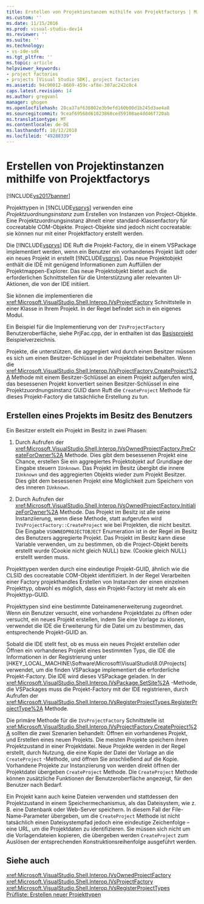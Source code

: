 ```yaml
---
title: Erstellen von Projektinstanzen mithilfe von Projektfactorys | Microsoft-Dokumentation
ms.custom: ''
ms.date: 11/15/2016
ms.prod: visual-studio-dev14
ms.reviewer: ''
ms.suite: ''
ms.technology:
- vs-ide-sdk
ms.tgt_pltfrm: ''
ms.topic: article
helpviewer_keywords:
- project factories
- projects [Visual Studio SDK], project factories
ms.assetid: 94c90012-8669-459c-af8e-307ac242c8c4
caps.latest.revision: 14
ms.author: gregvanl
manager: ghogen
ms.openlocfilehash: 28ca37af638802e3b9efd160b00d1b245d3ae4a8
ms.sourcegitcommit: 9ceaf69568d61023868ced59108ae4dd46f720ab
ms.translationtype: MT
ms.contentlocale: de-DE
ms.lasthandoff: 10/12/2018
ms.locfileid: "49288339"
---
```

# <a name="creating-project-instances-by-using-project-factories"></a>Erstellen von Projektinstanzen mithilfe von Projektfactorys
[!INCLUDE[vs2017banner](../../includes/vs2017banner.md)]

Projekttypen in [!INCLUDE[vsprvs](../../includes/vsprvs-md.md)] verwenden eine *Projektzuordnungsinstanz* zum Erstellen von Instanzen von Project-Objekte. Eine Projektzuordnungsinstanz ähnelt einer standard-Klassenfactory für cocreatable COM-Objekte. Project-Objekte sind jedoch nicht cocreatable: sie können nur mit einer Projektfactory erstellt werden.  
  
 Die [!INCLUDE[vsprvs](../../includes/vsprvs-md.md)] IDE Ruft die Projekt-Factory, die in einem VSPackage implementiert werden, wenn ein Benutzer ein vorhandenes Projekt lädt oder ein neues Projekt in erstellt [!INCLUDE[vsprvs](../../includes/vsprvs-md.md)]. Das neue Projektobjekt enthält die IDE mit genügend Informationen zum Auffüllen der Projektmappen-Explorer. Das neue Projektobjekt bietet auch die erforderlichen Schnittstellen für die Unterstützung aller relevanten UI-Aktionen, die von der IDE initiiert.  
  
 Sie können die implementieren die <xref:Microsoft.VisualStudio.Shell.Interop.IVsProjectFactory> Schnittstelle in einer Klasse in Ihrem Projekt. In der Regel befindet sich in ein eigenes Modul.  
  
 Ein Beispiel für die Implementierung von der `IVsProjectFactory` Benutzeroberfläche, siehe PrjFac.cpp, der in enthalten ist das [Basisprojekt](http://msdn.microsoft.com/en-us/385fd2a3-d9f1-4808-87c2-a3f05a91fc36) Beispielverzeichnis.  
  
 Projekte, die unterstützen, die aggregiert wird durch einen Besitzer müssen es sich um einen Besitzer-Schlüssel in der Projektdatei beibehalten. Wenn die <xref:Microsoft.VisualStudio.Shell.Interop.IVsProjectFactory.CreateProject%2A> Methode mit einem Besitzer-Schlüssel an einem Projekt aufgerufen wird, das besessenen Projekt konvertiert seinen Besitzer-Schlüssel in eine Projektzuordnungsinstanz GUID dann Ruft die `CreateProject` Methode für dieses Projekt-Factory die tatsächliche Erstellung zu tun.  
  
## <a name="creating-an-owned-project"></a>Erstellen eines Projekts im Besitz des Benutzers  
 Ein Besitzer erstellt ein Projekt im Besitz in zwei Phasen:  
  
1.  Durch Aufrufen der <xref:Microsoft.VisualStudio.Shell.Interop.IVsOwnedProjectFactory.PreCreateForOwner%2A> Methode. Dies gibt dem besessenen Projekt eine Chance, erstellen Sie ein aggregiertes Projektobjekt auf Grundlage der Eingabe steuern `IUnknown`. Das Projekt im Besitz übergibt die innere `IUnknown` und des aggregierten Objekts wieder zum Projekt Besitzer. Dies gibt dem besessenen Projekt eine Möglichkeit zum Speichern von des inneren `IUnknown`.  
  
2.  Durch Aufrufen der <xref:Microsoft.VisualStudio.Shell.Interop.IVsOwnedProjectFactory.InitializeForOwner%2A> Methode. Das Projekt im Besitz ist alle seine Instanziierung, wenn diese Methode, statt aufgerufen wird `IVsProjectFactory::CreateProject` wie bei Projekten, die nicht besitzt. Die Eingabe `VSOWNEDPROJECTOBJECT` Enumeration ist in der Regel im Besitz des Benutzers aggregierte Projekt. Das Projekt im Besitz kann diese Variable verwenden, um zu bestimmen, ob die Project-Objekt bereits erstellt wurde (Cookie nicht gleich NULL) bzw. (Cookie gleich NULL) erstellt werden muss.  
  
 Projekttypen werden durch eine eindeutige Projekt-GUID, ähnlich wie die CLSID des cocreatable COM-Objekt identifiziert. In der Regel Verarbeiten einer Factory projekthandles Erstellen von Instanzen der einen einzelnen Projekttyp, obwohl es möglich, dass ein Projekt-Factory ist mehr als ein Projekttyp-GUID.  
  
 Projekttypen sind eine bestimmte Dateinamenerweiterung zugeordnet. Wenn ein Benutzer versucht, eine vorhandene Projektdatei zu öffnen oder versucht, ein neues Projekt erstellen, indem Sie eine Vorlage zu klonen, verwendet die IDE die Erweiterung für die Datei um zu bestimmen, das entsprechende Projekt-GUID an.  
  
 Sobald die IDE stellt fest, ob es muss ein neues Projekt erstellen oder Öffnen ein vorhandenes Projekt eines bestimmten Typs, die IDE die Informationen in der Registrierung unter [HKEY_LOCAL_MACHINE\Software\Microsoft\VisualStudio\8.0\Projects] verwendet, um die finden VSPackage implementiert die erforderliche Projekt-Factory. Die IDE wird dieses VSPackage geladen. In der <xref:Microsoft.VisualStudio.Shell.Interop.IVsPackage.SetSite%2A> -Methode, die VSPackages muss die Projekt-Factory mit der IDE registrieren, durch Aufrufen der <xref:Microsoft.VisualStudio.Shell.Interop.IVsRegisterProjectTypes.RegisterProjectType%2A> Methode.  
  
 Die primäre Methode für die `IVsProjectFactory` Schnittstelle ist <xref:Microsoft.VisualStudio.Shell.Interop.IVsProjectFactory.CreateProject%2A> sollten die zwei Szenarien behandelt: Öffnen ein vorhandenes Projekt, und Erstellen eines neuen Projekts. Die meisten Projekte speichern ihren Projektzustand in einer Projektdatei. Neue Projekte werden in der Regel erstellt, durch Nutzung, die eine Kopie der Datei der Vorlage an die `CreateProject` -Methode, und öffnen Sie anschließend auf die Kopie. Vorhandene Projekte zur Instanziierung von werden direkt öffnen der Projektdatei übergeben `CreateProject` Methode. Die `CreateProject` Methode können zusätzliche Funktionen der Benutzeroberfläche angezeigt, für den Benutzer nach Bedarf.  
  
 Ein Projekt kann auch keine Dateien verwenden und stattdessen den Projektzustand in einem Speichermechanismus, als das Dateisystem, wie z. B. eine Datenbank oder Web-Server speichern. In diesem Fall der File-Name-Parameter übergeben, um die `CreateProject` Methode ist nicht tatsächlich einen Dateisystempfad jedoch eine eindeutige Zeichenfolge – eine URL, um die Projektdaten zu identifizieren. Sie müssen sich nicht um die Vorlagendateien kopieren, die übergeben werden `CreateProject` zum Auslösen der entsprechenden Konstruktionsreihenfolge ausgeführt werden.  
  
## <a name="see-also"></a>Siehe auch  
 <xref:Microsoft.VisualStudio.Shell.Interop.IVsOwnedProjectFactory>   
 <xref:Microsoft.VisualStudio.Shell.Interop.IVsProjectFactory>   
 <xref:Microsoft.VisualStudio.Shell.Interop.IVsRegisterProjectTypes>   
 [Prüfliste: Erstellen neuer Projekttypen](../../extensibility/internals/checklist-creating-new-project-types.md)

